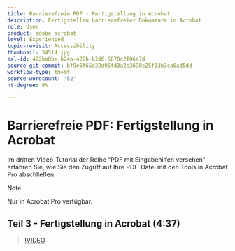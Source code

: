 ```yaml
---
title: Barrierefreie PDF - Fertigstellung in Acrobat
description: Fertigstellen barrierefreier Dokumente in Acrobat
role: User
product: adobe acrobat
level: Experienced
topic-revisit: Accessibility
thumbnail: 34514.jpg
exl-id: 422ba8be-b24a-422b-b2d6-6070c2f06a7d
source-git-commit: bf9e6f65d32d95fd3a2e3690e25f33b3ca6ad5dd
workflow-type: tm+mt
source-wordcount: '52'
ht-degree: 0%

---
```


# Barrierefreie PDF: Fertigstellung in Acrobat

Im dritten Video-Tutorial der Reihe &quot;PDF mit Eingabehilfen versehen&quot; erfahren Sie, wie Sie den Zugriff auf Ihre PDF-Datei mit den Tools in Acrobat Pro abschließen.

>[!NOTE]
>
>Nur in Acrobat Pro verfügbar.

## Teil 3 - Fertigstellung in Acrobat (4:37)

>[!VIDEO](https://video.tv.adobe.com/v/34514?hidetitle=true)
